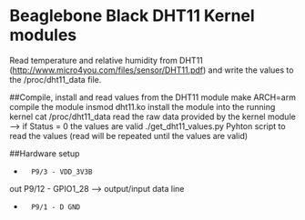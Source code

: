 # Beaglebone Black DHT11 Kernel modules

Read temperature and relative humidity from DHT11 (http://www.micro4you.com/files/sensor/DHT11.pdf) and write the values to the /proc/dht11_data file. 

##Compile, install and read values from the DHT11 module
make ARCH=arm			compile the module
insmod dht11.ko			install the module into the running kernel
cat /proc/dht11_data	read the raw data provided by the kernel module --> if Status = 0 the values are valid
./get_dht11_values.py 	Pyhton script to read the values (read will be repeated until the values are valid)

##Hardware setup
+		P9/3 - VDD_3V3B
out		P9/12 - GPIO1_28	--> output/input data line
- 		P9/1 - D GND


 